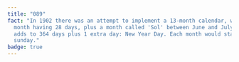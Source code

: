```yaml
---
title: "089"
fact: "In 1902 there was an attempt to implement a 13-month calendar, with each
  month having 28 days, plus a month called 'Sol' between June and July. This
  adds to 364 days plus 1 extra day: New Year Day. Each month would start on a
  sunday."
badge: true
---
```


